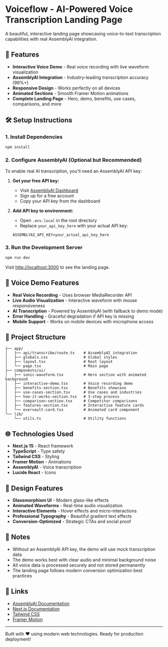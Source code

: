 # Voiceflow - AI-Powered Voice Transcription Landing Page

A beautiful, interactive landing page showcasing voice-to-text transcription capabilities with real AssemblyAI integration.

## 🚀 Features

- **Interactive Voice Demo** - Real voice recording with live waveform visualization
- **AssemblyAI Integration** - Industry-leading transcription accuracy (99%+)
- **Responsive Design** - Works perfectly on all devices
- **Animated Sections** - Smooth Framer Motion animations
- **Complete Landing Page** - Hero, demo, benefits, use cases, comparisons, and more

## 🛠 Setup Instructions

### 1. Install Dependencies
```bash
npm install
```

### 2. Configure AssemblyAI (Optional but Recommended)

To enable real AI transcription, you'll need an AssemblyAI API key:

1. **Get your free API key:**
   - Visit [AssemblyAI Dashboard](https://www.assemblyai.com/dashboard/)
   - Sign up for a free account
   - Copy your API key from the dashboard

2. **Add API key to environment:**
   - Open `.env.local` in the root directory
   - Replace `your_api_key_here` with your actual API key:
   ```
   ASSEMBLYAI_API_KEY=your_actual_api_key_here
   ```

### 3. Run the Development Server
```bash
npm run dev
```

Visit [http://localhost:3000](http://localhost:3000) to see the landing page.

## 🎤 Voice Demo Features

- **Real Voice Recording** - Uses browser MediaRecorder API
- **Live Audio Visualization** - Interactive waveform with mouse responsiveness  
- **AI Transcription** - Powered by AssemblyAI (with fallback to demo mode)
- **Error Handling** - Graceful degradation if API key is missing
- **Mobile Support** - Works on mobile devices with microphone access

## 📁 Project Structure

```
├── app/
│   ├── api/transcribe/route.ts    # AssemblyAI integration
│   ├── globals.css                # Global styles
│   ├── layout.tsx                 # Root layout
│   └── page.tsx                   # Main page
├── components/ui/
│   ├── sonic-waveform.tsx         # Hero section with animated background
│   ├── interactive-demo.tsx       # Voice recording demo
│   ├── benefits-section.tsx       # Benefits showcase
│   ├── use-cases-section.tsx      # Use cases and industries
│   ├── how-it-works-section.tsx   # 3-step process
│   ├── comparison-section.tsx     # Competitor comparisons
│   ├── features-section.tsx       # Interactive feature cards
│   └── evervault-card.tsx         # Animated card component
└── lib/
    └── utils.ts                   # Utility functions
```

## 🌐 Technologies Used

- **Next.js 15** - React framework
- **TypeScript** - Type safety
- **Tailwind CSS** - Styling
- **Framer Motion** - Animations
- **AssemblyAI** - Voice transcription
- **Lucide React** - Icons

## 🎨 Design Features

- **Glassmorphism UI** - Modern glass-like effects
- **Animated Waveforms** - Real-time audio visualization
- **Interactive Elements** - Hover effects and micro-interactions
- **Professional Typography** - Beautiful gradient text effects
- **Conversion-Optimized** - Strategic CTAs and social proof

## 📝 Notes

- Without an AssemblyAI API key, the demo will use mock transcription data
- The demo works best with clear audio and minimal background noise
- All voice data is processed securely and not stored permanently
- The landing page follows modern conversion optimization best practices

## 🔗 Links

- [AssemblyAI Documentation](https://www.assemblyai.com/docs/)
- [Next.js Documentation](https://nextjs.org/docs)
- [Tailwind CSS](https://tailwindcss.com/)
- [Framer Motion](https://www.framer.com/motion/)

---

Built with ❤️ using modern web technologies. Ready for production deployment!